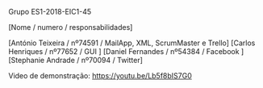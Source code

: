 Grupo ES1-2018-EIC1-45

[Nome               /   numero    /  responsabilidades]

[António Teixeira   /   nº74591   /  MailApp, XML, ScrumMaster e Trello]
[Carlos Henriques   /   nº77652   /  GUI ]
[Daniel Fernandes   /   nº54384   /  Facebook ]
[Stephanie Andrade  /   nº70094   /  Twitter]


Video de demonstração: https://youtu.be/Lb5f8bIS7G0
